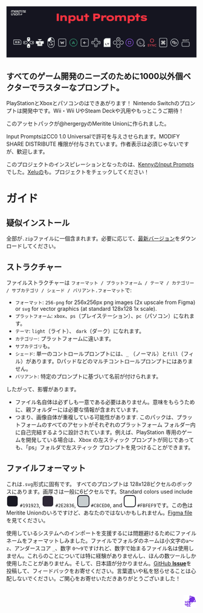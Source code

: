 <picture>
  <source media="(prefers-color-scheme: dark)" srcset="github_assets/cover_dark.png">
  <source media="(prefers-color-scheme: light)" srcset="github_assets/cover_light.png">
  <img alt="The Meritite Union's Input Prompts" src="github_assets/cover.png">
</picture>

## すべてのゲーム開発のニーズのために1000以外個ベクターでラスターなプロンプト。
PlayStationとXboxとパソコンのはできあがります！
Nintendo Switchのプロンプトは開発中です。Wii・Wii UやSteam Deckや汎用やもっとこうご期待！

このアッセトパックが@hergergyのMeritite Unionに作られました。

Input PromptsはCC0 1.0 Universalで許可を与えさせられます。MODIFY SHARE DISTRIBUTE 権限が付与されています。作者表示は必須じゃないですが、歓迎します。

このプロジェクトのインスピレーションとなったのは、[KennyのInput Prompts](https://www.kenney.nl/assets/input-prompts)でした。[Xeluの](https://thoseawesomeguys.com/prompts/)も。プロジェクトをチェックしてください！

# ガイド
## 疑似インストール
全部が`.zip`ファイルに一個含まれます。必要に応じて、[最新バージョン](https://github.com/meritite-union/input-prompts/releases/latest)をダウンロードしてください。
## ストラクチャー
ファイルストラクチャーは `フォーマット / プラットフォーム / テーマ / カテゴリー / サブカテゴリ / シェード / バリアント.フォーマット`で:
- `フォーマット`: `256-png` for 256x256px png images (2x upscale from Figma) or `svg` for vector graphics (at standard 128x128 1x scale).
- `プラットフォーム`: `xbox`、`ps`（プレイステーション）、`pc`（パソコン）になれます。
- `テーマ`: `light`（ライト）、 `dark`（ダーク）になれます。
- `カテゴリー`: プラットフォームに違います。
- `サブカテゴリ`も。
- `シェード`: 単一のコントロールプロンプトには、`_` （ノーマル）と`fill`（フィル）があります。Dパッドなどのマルチコントロールプロンプトにはありません。
- `バリアント`: 特定のプロンプトに基づいて名前が付けられます。

したがって、影響があります。
- ファイル名自体は必ずしも一意である必要はありません。意味をもらうために、親フォルダーには必要な情報が含まれています。
- つまり、画像自体が重複している可能性があります. このパックは、プラットフォームのすべてのアセットがそれぞれのプラットフォーム フォルダー内に自己完結するように設計されています。例えば、PlayStation 専用のゲームを開発している場合は、Xbox の左スティック プロンプトが同じであっても、「ps」フォルダで左スティック プロンプトを見つけることができます。
## ファイルフォーマット
これは`.svg`形式に固有です。
すべてのプロンプトは 128x128ピクセルのボックスにあります。画厚さは一般に6ピクセルです。Standard colors used include ![#191923 HEX color representation](github_assets/191923.svg) `#191923`, ![#2E2836 HEX color representation](github_assets/2e2836.svg) `#2E2836`, ![#C8CED0 HEX color representation](github_assets/c8ced0.svg) `#C8CED0`, and ![#FBFEF9 HEX color representation](github_assets/fbfef9.svg) `#FBFEF9`です。この色はMeritite Unionのいろですけど、あなたのではないかもしれません。[Figma file](https://www.figma.com/community/file/1354930683181049242/input-prompts)を見てください。

使用しているシステムへのインポートを支援するには問題避けるためにファイルネームをフォーマットしみました。ファイルでフォルダのネームは小文字の`a`～`z`、アンダースコア `_`、数字 `0`～`9`ですけれど、数字で始まるファイル名は使用しません。これらのことについては特に経験がありませんし、ほんの数ツールしか使用したことがありません。そして、日本語が分かりません。[GitHub **Issue**](https://github.com/meritite-union/input-prompts/issues/new)を投稿して、フィードバックをお寄せください。言葉遣いや私を怒らせることは心配しないでください。ご関心をお寄せいただきありがとうございました！
\
\
\
<img src="https://github.com/meritite-union/brand/blob/c0399ebfb77d66757c189edf77639b8a349f1d62/250x250.svg" width="35" height="35" alt="Meritite Union plain purple squid mascot" style="float:right;">
